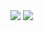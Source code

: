 <img src="https://liliangcs.github.io/yhdzz-website/images/introduction_bg1.jpg" />
<img src="https://liliangcs.github.io/yhdzz-website/images/introduction_bg2.jpg" />
